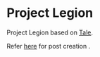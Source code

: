 # Project Legion

Project Legion based on [Tale](https://github.com/chesterhow/tale).

Refer [here](https://chesterhow.github.io/tale/2017-03-16/example-content) for post creation .
